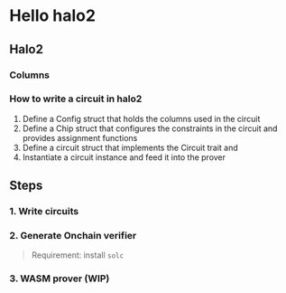 Hello halo2
===========

## Halo2

### Columns

### How to write a circuit in halo2

1. Define a Config struct that holds the columns used in the circuit
2. Define a Chip struct that configures the constraints in the circuit and provides assignment functions
3. Define a circuit struct that implements the Circuit trait and
4. Instantiate a circuit instance and feed it into the prover

## Steps

### 1. Write circuits

### 2. Generate Onchain verifier

> Requirement: install `solc`

### 3. WASM prover (WIP)

